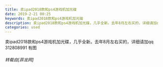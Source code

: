 ```yaml
---
title: 卖ipad2018款和ps4游戏机加光碟
date: 2019-2-21 00:25
keywords: 卖ipad2018款和ps4游戏机加光碟
description: 卖ipad2018款和ps4游戏机加光碟，几乎全新。去年8月左右买的，详细请加qq 312808991 有图
categories: used
---
```

<td class="t_f" id="postmessage_3081917">

卖ipad2018款和ps4游戏机加光碟，几乎全新。去年8月左右买的，详细请加qq 312808991 有图</td>
###### 转载自[菲龙网]